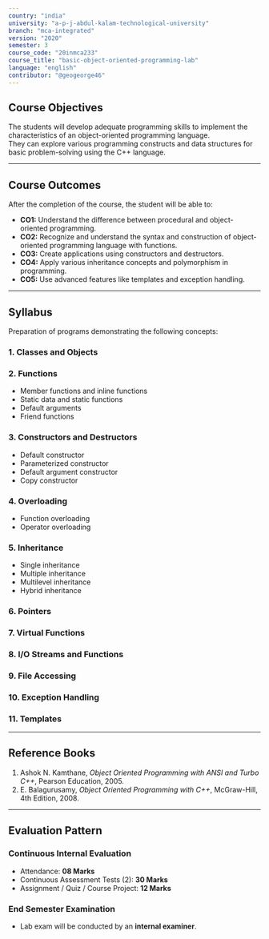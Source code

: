 ```yaml
---
country: "india"
university: "a-p-j-abdul-kalam-technological-university"
branch: "mca-integrated"
version: "2020"
semester: 3
course_code: "20inmca233"
course_title: "basic-object-oriented-programming-lab"
language: "english"
contributor: "@geogeorge46"
---
```


## Course Objectives
The students will develop adequate programming skills to implement the characteristics of an object-oriented programming language.  
They can explore various programming constructs and data structures for basic problem-solving using the C++ language.

---

## Course Outcomes
After the completion of the course, the student will be able to:

- **CO1:** Understand the difference between procedural and object-oriented programming.  
- **CO2:** Recognize and understand the syntax and construction of object-oriented programming language with functions.  
- **CO3:** Create applications using constructors and destructors.  
- **CO4:** Apply various inheritance concepts and polymorphism in programming.  
- **CO5:** Use advanced features like templates and exception handling.

---

## Syllabus
Preparation of programs demonstrating the following concepts:

### 1. Classes and Objects

### 2. Functions
- Member functions and inline functions  
- Static data and static functions  
- Default arguments  
- Friend functions  

### 3. Constructors and Destructors
- Default constructor  
- Parameterized constructor  
- Default argument constructor  
- Copy constructor  

### 4. Overloading
- Function overloading  
- Operator overloading  

### 5. Inheritance
- Single inheritance  
- Multiple inheritance  
- Multilevel inheritance  
- Hybrid inheritance  

### 6. Pointers  

### 7. Virtual Functions  

### 8. I/O Streams and Functions  

### 9. File Accessing  

### 10. Exception Handling  

### 11. Templates  

---

## Reference Books
1. Ashok N. Kamthane, *Object Oriented Programming with ANSI and Turbo C++*, Pearson Education, 2005.  
2. E. Balagurusamy, *Object Oriented Programming with C++*, McGraw-Hill, 4th Edition, 2008.

---

## Evaluation Pattern

### Continuous Internal Evaluation
- Attendance: **08 Marks**  
- Continuous Assessment Tests (2): **30 Marks**  
- Assignment / Quiz / Course Project: **12 Marks**

### End Semester Examination
- Lab exam will be conducted by an **internal examiner**.
